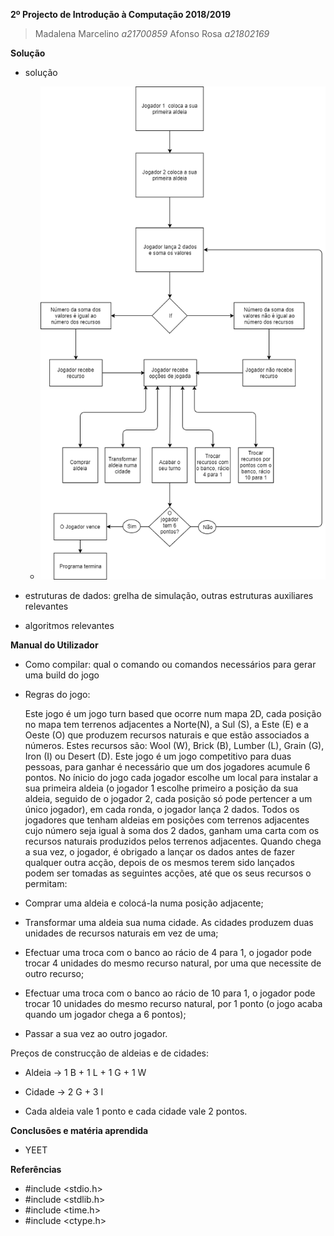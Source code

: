 ﻿**2º Projecto de Introdução à Computação 2018/2019**

> Madalena Marcelino *a21700859*
> Afonso Rosa *a21802169*

**Solução**

* solução


	* ![Fluxograma](fluxograma.png)


* estruturas de dados: grelha de simulação, outras estruturas auxiliares 
relevantes
* algoritmos relevantes


**Manual do Utilizador**

* Como compilar: qual o comando ou comandos necessários para gerar uma 
build do jogo

* Regras do jogo:

	Este jogo é um jogo turn based que ocorre num mapa 2D, cada 
posição no mapa tem terrenos 
adjacentes a Norte(N), a Sul (S), a Este 
(E) e a Oeste (O) que produzem recursos naturais e que estão associados 
a números. Estes recursos são: Wool (W), Brick (B), Lumber (L), Grain 
(G), Iron (I) ou Desert (D). 
	Este jogo é um jogo competitivo para duas pessoas, para ganhar é 
necessário que um dos jogadores acumule 6 pontos.
	No ínicio do jogo cada jogador escolhe um local para instalar a 
sua primeira aldeia (o jogador 1 escolhe primeiro a posição da sua 
aldeia, seguido de o jogador 2, cada posição só pode pertencer a um 
único jogador), em cada ronda, o jogador lança 2 dados. Todos os 
jogadores que tenham aldeias em posições com terrenos adjacentes cujo 
número seja igual à soma dos 2 dados, ganham uma carta com os recursos 
naturais produzidos pelos terrenos adjacentes.
	Quando chega a sua vez, o jogador, é obrigado a lançar os dados 
antes de fazer qualquer outra acção, depois de os mesmos terem sido 
lançados podem ser tomadas as seguintes acções, até que os seus recursos o permitam:

* Comprar uma aldeia e colocá-la numa posição adjacente;
* Transformar uma aldeia sua numa cidade. As cidades produzem duas 
unidades de recursos naturais em vez de uma;
* Efectuar uma troca com o banco ao rácio de 4 para 1, o jogador pode 
trocar 4 unidades do mesmo recurso natural, por uma que necessite de 
outro recurso;
* Efectuar uma troca com o banco ao rácio de 10 para 1, o jogador pode 
trocar 10 unidades do mesmo recurso natural, por 1 ponto (o jogo 
acaba quando um jogador chega a 6 pontos);
* Passar a sua vez ao outro jogador. 

Preços de construcção de aldeias e de cidades:

* Aldeia -> 1 B  +  1 L  +  1 G  +  1 W
* Cidade -> 2 G  +  3 I

* Cada aldeia vale 1 ponto e cada cidade vale 2 pontos. 


**Conclusões e matéria aprendida**

* YEET


**Referências**

* #include <stdio.h>
* #include <stdlib.h>
* #include <time.h>
* #include <ctype.h>

